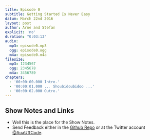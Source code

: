```yaml
---
title: Episode 0
subtitle: Getting Started Is Never Easy
datum: March 22nd 2016
layout: post
author: Arne and Stefan
explicit: 'no'
duration: "0:03:13"
audio:
  mp3: episode0.mp3
  ogg: episode0.ogg
  m4a: episode0.m4a
filesize:
  mp3: 1234567
  ogg: 2345678
  m4a: 3456789
chapters:
  - '00:00:00.000 Intro.'
  - '00:00:01.000 ... Shoubidoubidoo ...'
  - '00:00:02.000 Outro.'
---
```


<!--- 
The filesize block above can be deleted, if your audio files are hosted within the episodes directory.
It is only necessary for hosting remotely.
-->


## Show Notes and Links

  * Well this is the place for the Show Notes.
  * Send Feedback either in the [Github Repo](https://github.com/haslinger/jekyll-octopod) or at the Twitter account [@AuaUffCode](http://twitter.com/@AuaUffCode).